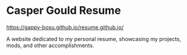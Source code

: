 # Casper Gould Resume

[https://gappy-bosu.github.io/resume.github.io/ ](https://mixa-bosu.github.io/resume.github.io/)

A website dedicated to my personal resume, showcasing my projects, mods, and other accomplishments.
